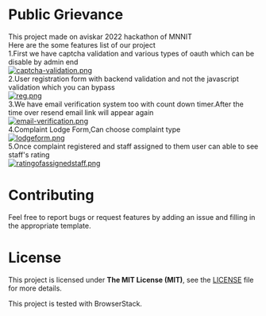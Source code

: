 # Public Grievance
This project made on aviskar 2022 hackathon of MNNIT<br>
Here are the some features list of our project<br>
1.First we have captcha validation and various types of oauth which can be disable by admin end<br>
[![captcha-validation.png](https://i.postimg.cc/dV5NcFP7/captcha-validation.png)](https://postimg.cc/75TnSpLD)<br>
2.User registration form with backend validation and not the javascript validation which you can bypass<br>
[![reg.png](https://i.postimg.cc/SxxVrP2m/reg.png)](https://postimg.cc/rK7SyQNH)<br>
3.We have email verification system too with count down timer.After the time over resend email link will appear again<br>
[![email-verification.png](https://i.postimg.cc/T2j9XxnR/email-verification.png)](https://postimg.cc/Wt3rMQ9K)<br>
4.Complaint Lodge Form,Can choose complaint type <br>
[![lodgeform.png](https://i.postimg.cc/hGxmb8rS/lodgeform.png)](https://postimg.cc/t1q79xwf)<br>
5.Once complaint registered and staff assigned to them user can able to see staff's rating<br>
[![ratingofassignedstaff.png](https://i.postimg.cc/V6gdDKbc/ratingofassignedstaff.png)](https://postimg.cc/2bqk5FwH)<br>

# Contributing
Feel free to report bugs or request features by adding an issue and filling in
the appropriate template.

# License
This project is licensed under **The MIT License (MIT)**, see the
[LICENSE](LICENSE) file for more details.

This project is tested with BrowserStack.

